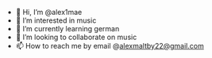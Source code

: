 - 👋 Hi, I’m @alex1mae
- 👀 I’m interested in music
- 🌱 I’m currently learning german
- 💞️ I’m looking to collaborate on music
- 📫 How to reach me by email @alexmaltby22@gmail.com
<!---
alex1mae/alex1mae is a ✨ special ✨ repository because its `README.md` (this file) appears on your GitHub profile.
You can click the Preview link to take a look at your changes.
--->
